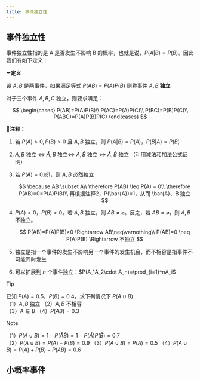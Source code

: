 ```yaml
---
title: 事件独立性
---
```


<!--more-->

## 事件独立性

事件独立性指的是 A 是否发生不影响 B 的概率，也就是说，$P(A\vert B)=P(B)$。因此我们有如下定义：

**✒定义**

设 $A,B$ 是两事件，如果满足等式 $P(AB)=P(A)P(B)$ 则称事件 $A,B$ **独立**

对于三个事件 $A,B,C$ 独立，则要求满足：

$$
\begin{cases}
P(AB)=P(A)P(B)\\
P(AC)=P(A)P(C)\\
P(BC)=P(B)P(C)\\
P(ABC)=P(A)P(B)P(C)
\end{cases}
$$

**📝注释：**

1. 若 $P(A)>0,P(B)>0$ 且 $A,B$ 独立，则 $P(A\vert B)=P(A)$，$P(B\vert A)=P(B)$
2. $A,B$ 独立 $\Leftrightarrow$ $\bar{A},B$ 独立$\Leftrightarrow$ $A,\bar{B}$ 独立 $\Leftrightarrow$ $\bar{A},\bar{B}$ 独立 （利用减法和加法公式证明）
3. 若 $P(A)=0或1$，则 $A,B$ 必然独立

    $$
    \because AB \subset A\\
    \therefore P(AB) \leq P(A) = 0\\
    \therefore P(AB)=0=P(A)P(B)\\
    再根据注释2，P(\bar{A})=1，从而 \bar{A}、B 独立
    $$

4. $P(A)>0$，$P(B)>0$。若 $A,B$ 独立，则 $AB \neq \varnothing$。反之，若 $AB = \varnothing$，则 $A,B$ 不独立。

    $$
    P(AB)=P(A)P(B)>0 \Rightarrow AB\neq\varnothing\\
    P(AB)=0 \neq P(A)P(B) \Rightarrow 不独立
    $$

5. 独立是指一个事件的发生不影响另一个事件的发生机会，而不相容是指事件不可能同时发生
6. 可以扩展到 $n$ 个事件独立：$P(A_1A_2\cdot A_n)=\prod_{i=1}^nA_i$

> [!TIP]
> 已知 $P(A)=0.5$，$P(B)=0.4$，求下列情况下 $P(A\cup B)$<br>
> （1）$A,B$ 独立 （2）$A,B$ 不相容<br>
> （3）$A \in B$ （4）$P(AB)=0.3$

> [!NOTE]
> （1）$P(A\cup B)=1-P(\bar{A}\bar{B})=1-P(\bar{A})P(\bar{B})=0.7$<br>
> （2）$P(A\cup B)=P(A)+P(B)=0.9$
> （3）$P(A\cup B)=P(A)=0.5$
> （4）$P(A\cup B)=P(A)+P(B)-P(AB)=0.6$

## 小概率事件
